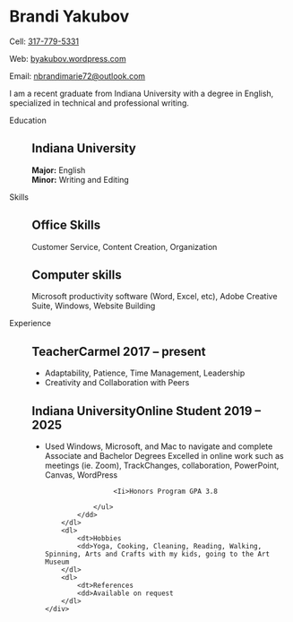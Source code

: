 <!DOCTYPE html>
<html lang="en">

<head>
 <link rel="stylesheet" href="styles.css"> <meta charset="UTF-8" />
    <meta http-equiv="X-UA-Compatible" content="IE=edge" />
    <meta name="viewport" content="width=device-width, initial-scale=1.0" />
    <link rel="stylesheet" href="style.css" />
    <title>Resume</title> 

 
</head>

<body>
    <div id="resume">
        <alt=“Brandi Yakubov”>
        <h1>Brandi Yakubov</h1>
        <p>Cell: <a href=#>317-779-5331</a>
        <p>Web: <a href=#>byakubov.wordpress.com</a>
        <p>Email: <a href=#>nbrandimarie72@outlook.com</a>
        <p id="objective">I am a recent graduate from Indiana University with a degree in English, specialized in technical and professional writing.
        <dl>
            <dt>Education
            <dd>
                <h2>Indiana University</h2>
                <p><strong>Major:</strong> English<br />
                    <strong>Minor:</strong> Writing and Editing
                </p>
        </dl>
        <dl>
            <dt>Skills
            <dd>
                <h2>Office Skills</h2>
                <p>Customer Service, Content Creation, Organization
                <h2>Computer skills</h2>
                <p>Microsoft productivity software (Word, Excel, etc), Adobe Creative Suite, Windows, Website Building
        </dl>
        <dl>
            <dt>Experience
            <dd>
                <h2>Teacher<span>Carmel 2017 – present</span></h2>
                <ul>
                    <li>Adaptability, Patience, Time Management, Leadership
                    <li>Creativity and Collaboration with Peers
                </ul>
                <h2>Indiana University<span>Online Student 2019 –  2025</span></h2>
                <ul>
                    <li>Used Windows, Microsoft, and Mac to navigate and complete Associate and Bachelor Degrees
                    <Ii>Excelled in online work such as meetings (ie. Zoom), TrackChanges, collaboration, PowerPoint, Canvas, WordPress

                     <Ii>Honors Program GPA 3.8

                </ul>
            </dd>
        </dl>
        <dl>
            <dt>Hobbies
            <dd>Yoga, Cooking, Cleaning, Reading, Walking, Spinning, Arts and Crafts with my kids, going to the Art Museum
        </dl>
        <dl>
            <dt>References
            <dd>Available on request
        </dl>
    </div>
</body>

</html>

